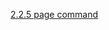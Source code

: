 [2.2.5 page command](/appium/02_ruby_appium_native_android_automation/02_appium_ruby_console/05_page_command.md)